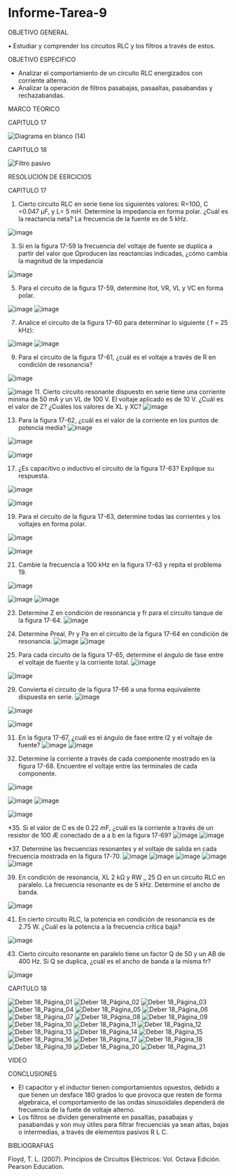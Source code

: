# Informe-Tarea-9

OBJETIVO GENERAL 

•	Estudiar y comprender los circuitos RLC y los filtros a través de estos. 

OBJETIVO ESPECIFICO

- Analizar el comportamiento de un circuito RLC energizados con corriente alterna. 
- Analizar la operación de filtros pasabajas, pasaaltas, pasabandas y rechazabandas. 

MARCO TEORICO

CAPITULO 17


![Diagrama en blanco (14)](https://user-images.githubusercontent.com/93899658/156442431-3a3194e0-baba-405f-a206-e3bcac1fdb26.png)

CAPITULO 18

![Filtro pasivo](https://user-images.githubusercontent.com/93209004/155739637-e7d49e0c-ea7c-4395-a462-7cbed91e8551.png)


RESOLUCION DE EERCICIOS 

CAPITULO 17

1.	Cierto circuito RLC en serie tiene los siguientes valores: R=10Ω, C =0.047 µF, y L= 5 mH. Determine la impedancia en forma polar. ¿Cuál es la reactancia neta? La frecuencia de la fuente es de 5 kHz.

![image](https://user-images.githubusercontent.com/93899658/155643865-cffd2e92-0d81-4875-8a5d-65b2199461da.png)

3. Si en la figura 17-59 la frecuencia del voltaje de fuente se duplica a partir del valor que Ωproducen las reactancias indicadas, ¿cómo cambia la magnitud de la impedancia

![image](https://user-images.githubusercontent.com/93899658/155643924-f26a08d3-ef0b-4d13-ae92-9be7d8c7a3e6.png)

5. Para el circuito de la figura 17-59, determine Itot, VR, VL y VC en forma polar.

![image](https://user-images.githubusercontent.com/93899658/155643990-605d4d5b-f23f-4244-921b-d96bc70fdf54.png)
![image](https://user-images.githubusercontent.com/93899658/155644009-c38e1a4b-4e8e-4fae-8634-bd0b3f260e25.png)

7. Analice el circuito de la figura 17-60 para determinar lo siguiente ( f = 25 kHz):


![image](https://user-images.githubusercontent.com/93899658/155644042-faec94b1-e424-43c0-afd2-4e260bdb5a5b.png)
![image](https://user-images.githubusercontent.com/93899658/155644067-ca82b26f-8787-40a9-978f-ee228ce75c3d.png)

9. Para el circuito de la figura 17-61, ¿cuál es el voltaje a través de R en condición de resonancia?

![image](https://user-images.githubusercontent.com/93899658/155644108-0eeb07a4-75d2-4049-ac4b-e13b0741c769.png)

![image](https://user-images.githubusercontent.com/93899658/155644123-fa907b2a-e476-4fdd-af76-19ee78966095.png)
11. Cierto circuito resonante dispuesto en serie tiene una corriente mínima de 50 mA y un VL de 100 V. El voltaje aplicado es de 10 V. ¿Cuál es el valor de Z? ¿Cuáles los valores de XL y XC?
![image](https://user-images.githubusercontent.com/93899658/155644180-e9e6fd7d-f7e8-425f-a581-6d4467b80ae9.png)

13. Para la figura 17-62, ¿cuál es el valor de la corriente en los puntos de potencia media?
![image](https://user-images.githubusercontent.com/93899658/155644234-5729711d-ba72-44c3-9238-df13e13e0d46.png)

![image](https://user-images.githubusercontent.com/93899658/155644255-71260ad6-a3cc-411f-bbb0-294623df9043.png)

![image](https://user-images.githubusercontent.com/93899658/155644276-3ab70e1e-56ae-4f93-8b70-68dbfdcc3d15.png)

17. ¿Es capacitivo o inductivo el circuito de la figura 17-63? Explique su respuesta.

![image](https://user-images.githubusercontent.com/93899658/155644362-6e18eec8-eda3-4d3c-8724-fa4b2cf98a97.png)

![image](https://user-images.githubusercontent.com/93899658/155644395-d3db30d5-09a3-428c-91cd-a00d8437b7ea.png)

19. Para el circuito de la figura 17-63, determine todas las corrientes y los voltajes en forma polar.

![image](https://user-images.githubusercontent.com/93899658/155644461-3f671770-e3a7-4f4c-aebd-28264c31bb36.png)

![image](https://user-images.githubusercontent.com/93899658/155644486-e78166c0-7e32-4b71-bc7d-4c5cfee72920.png)

21. Cambie la frecuencia a 100 kHz en la figura 17-63 y repita el problema 19.

![image](https://user-images.githubusercontent.com/93899658/155644544-6132b4ea-337d-42c8-a1ae-e19a48ceb3cf.png)

![image](https://user-images.githubusercontent.com/93899658/155644569-65844d4f-6790-4126-bf31-79ce3e19a286.png)
![image](https://user-images.githubusercontent.com/93899658/155644585-5ab3ec61-6e1b-46f5-85f4-2373190be12f.png)

23. Determine Z en condición de resonancia y fr para el circuito tanque de la figura 17-64.
![image](https://user-images.githubusercontent.com/93899658/155644645-a84948b2-b45b-4eb0-9b72-e508dd5bbfdd.png)

25. Determine Preal, Pr y Pa en el circuito de la figura 17-64 en condición de resonancia.
![image](https://user-images.githubusercontent.com/93899658/155644694-cb738ea4-899a-4f2b-99a2-1842d282ac14.png)
![image](https://user-images.githubusercontent.com/93899658/155644717-f0189327-4062-4e42-b45c-0c7442e3e77a.png)

27. Para cada circuito de la figura 17-65, determine el ángulo de fase entre el voltaje de fuente y la corriente total.
![image](https://user-images.githubusercontent.com/93899658/155644758-08fe418f-e051-4e8a-8857-f667d7fb42d5.png)

![image](https://user-images.githubusercontent.com/93899658/155644782-9722f204-e903-4248-a948-ef61c9002492.png)

29. Convierta el circuito de la figura 17-66 a una forma equivalente dispuesta en serie.
![image](https://user-images.githubusercontent.com/93899658/155644813-8c3fe0f5-a794-4d76-bd02-c0ec3c220f1d.png)


![image](https://user-images.githubusercontent.com/93899658/155644831-55bcb930-a507-46b6-8931-66855278b26a.png)

![image](https://user-images.githubusercontent.com/93899658/155644858-cad64887-95df-45af-9cd6-0866dc9e95bd.png)

31. En la figura 17-67, ¿cuál es el ángulo de fase entre I2 y el voltaje de fuente?
![image](https://user-images.githubusercontent.com/93899658/155644899-ae219d39-4c11-4cd6-badb-d8e52a0cfb5e.png)
![image](https://user-images.githubusercontent.com/93899658/155644917-682c0697-3659-416b-a211-f1a7da342b16.png)

33. Determine la corriente a través de cada componente mostrado en la figura 17-68. Encuentre el voltaje entre las terminales de cada componente.

![image](https://user-images.githubusercontent.com/93899658/155644964-afef3943-bb2e-4cfd-9632-04469b16ded1.png)

![image](https://user-images.githubusercontent.com/93899658/155644979-590db472-04a7-412f-b0a2-031ff9b119c5.png)
![image](https://user-images.githubusercontent.com/93899658/155645000-4136675b-0076-4b36-b68a-55ce107a54c7.png)

![image](https://user-images.githubusercontent.com/93899658/155645012-2b06dd16-5b9e-4605-9b17-2e65d11dab9a.png)


*35. Si el valor de C es de 0.22 mF, ¿cuál es la corriente a través de un resistor de 100 Æ conectado de a a b en la figura 17-69?
![image](https://user-images.githubusercontent.com/93899658/155645039-7ca413c9-3fb9-4e2a-85c0-5c6242ab6d78.png)
![image](https://user-images.githubusercontent.com/93899658/155645055-7fda2550-4768-47d5-9b66-a6bfae859385.png)


*37. Determine las frecuencias resonantes y el voltaje de salida en cada frecuencia mostrada en la figura 17-70.
![image](https://user-images.githubusercontent.com/93899658/155645093-ebcb3f11-583e-4026-9b36-a2dd6fda31f4.png)
![image](https://user-images.githubusercontent.com/93899658/155645107-b461d6e5-22b3-4788-99f6-471f12455117.png)
![image](https://user-images.githubusercontent.com/93899658/155645121-d6aafd10-7ecb-4f01-a74d-90667220e2e1.png)
![image](https://user-images.githubusercontent.com/93899658/155645139-ea6ae5d9-70c6-4cbc-a11f-6e501f6ed43c.png)
![image](https://user-images.githubusercontent.com/93899658/155645172-1f66c830-fa68-434e-8e9c-87afa2d10fbf.png)

39. En condición de resonancia, XL  2 kΩ y RW _ 25 Ω en un circuito RLC en paralelo. La frecuencia resonante es de 5 kHz. Determine el ancho de banda.


![image](https://user-images.githubusercontent.com/93899658/155645204-f32d6569-a49e-45e8-95a8-b750ed459a63.png)




41. En cierto circuito RLC, la potencia en condición de resonancia es de 2.75 W. ¿Cuál es la potencia a la frecuencia crítica baja?

![image](https://user-images.githubusercontent.com/93899658/155645262-e6ce19be-6d0f-46b4-a67e-2ced750bc61f.png)


43. Cierto circuito resonante en paralelo tiene un factor Q de 50 y un AB de 400 Hz. Si Q se duplica, ¿cuál es el ancho de banda a la misma fr?

![image](https://user-images.githubusercontent.com/93899658/155645303-0eb679b6-9fc5-4f5a-b3d8-5e89df18cd92.png)









CAPITULO 18

![Deber 18_Página_01](https://user-images.githubusercontent.com/93209004/155621572-b7bbe919-46df-4219-9fca-94094e87525e.jpg)
![Deber 18_Página_02](https://user-images.githubusercontent.com/93209004/155621577-23200d45-fc37-42ae-b761-b68530c95173.jpg)
![Deber 18_Página_03](https://user-images.githubusercontent.com/93209004/155621579-43e1f594-3962-426a-bb94-c4e6e3817aab.jpg)
![Deber 18_Página_04](https://user-images.githubusercontent.com/93209004/155621580-1fec4d6e-61b3-4bcf-b955-361445bf09d0.jpg)
![Deber 18_Página_05](https://user-images.githubusercontent.com/93209004/155621581-7cb5890a-a852-4ef9-ad3e-6e4125d9daf5.jpg)
![Deber 18_Página_06](https://user-images.githubusercontent.com/93209004/155621584-1133a091-92d1-4720-bd4a-85b25c3d8dab.jpg)
![Deber 18_Página_07](https://user-images.githubusercontent.com/93209004/155621586-7e0caa07-2e97-4b0a-91e5-a6b608c180c8.jpg)
![Deber 18_Página_08](https://user-images.githubusercontent.com/93209004/155621587-4b9361e5-e4af-4641-b68b-075637b52420.jpg)
![Deber 18_Página_09](https://user-images.githubusercontent.com/93209004/155621588-e9582913-a545-4ffe-9082-c70cf1f2df07.jpg)
![Deber 18_Página_10](https://user-images.githubusercontent.com/93209004/155621592-b8764de5-0f44-4e00-8685-0ce82a417d1e.jpg)
![Deber 18_Página_11](https://user-images.githubusercontent.com/93209004/155621593-3024ae50-6473-4bc8-89f3-ce20fbaeb107.jpg)
![Deber 18_Página_12](https://user-images.githubusercontent.com/93209004/155621594-f088f13f-d389-4fd2-bc8a-022d37646bf9.jpg)
![Deber 18_Página_13](https://user-images.githubusercontent.com/93209004/155621597-c0461e54-e009-48b7-b870-c8c1b666d6f2.jpg)
![Deber 18_Página_14](https://user-images.githubusercontent.com/93209004/155621598-353eee12-8022-4e11-bbf7-f34788aff5e2.jpg)
![Deber 18_Página_15](https://user-images.githubusercontent.com/93209004/155621599-64f6f348-65a6-4ce6-986c-7bd20487bced.jpg)
![Deber 18_Página_16](https://user-images.githubusercontent.com/93209004/155621601-d83ee03b-0bc0-4072-b9d6-a76dffa0f05b.jpg)
![Deber 18_Página_17](https://user-images.githubusercontent.com/93209004/155621604-1a78eed7-da0c-4ade-aab3-baa66f3afd8d.jpg)
![Deber 18_Página_18](https://user-images.githubusercontent.com/93209004/155621605-6e95876f-9c11-497c-81cd-b406045924fb.jpg)
![Deber 18_Página_19](https://user-images.githubusercontent.com/93209004/155621606-254dfafc-be7c-48cf-8b74-1241bd0ded15.jpg)
![Deber 18_Página_20](https://user-images.githubusercontent.com/93209004/155621607-b86bfc15-6508-4240-93a4-a886ce9c4e7b.jpg)
![Deber 18_Página_21](https://user-images.githubusercontent.com/93209004/155621609-b5b62711-1c8c-4b08-b19f-8f810dccfd67.jpg)


VIDEO

CONCLUSIONES

- El capacitor y el inductor tienen comportamientos opuestos, debido a que tienen un desface  180 grados lo que provoca que resten de forma algebraica, el comportamiento de las ondas sinusoidales dependerá de frecuencia de la fuete de voltaje alterno.
- Los filtros se dividen generalmente en pasaltas, pasabajas y pasabandas y son muy útiles para filtrar frecuencias ya sean altas, bajas o intermedias, a través de elementos pasivos R L C.

BIBLIOGRAFIAS

Floyd, T. L. (2007). Principios de Circuitos Eléctricos: Vol. Octava Edición. Pearson Education.
